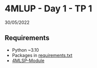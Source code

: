 # 4MLUP - Day 1 - TP 1
30/05/2022

## Requirements
- Python ~3.10
- Packages in [requirements.txt](https://github.com/EmpireDemocratiqueDuPoulpe/4MLUP-Day1-TP1/blob/main/requirements.txt)
- [4MLSP-Module](https://github.com/EmpireDemocratiqueDuPoulpe/4MLSP-Module)